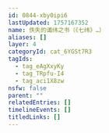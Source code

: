 ```yaml
---
id: 0844-xby0ipi6
lastUpdated: 1757167352
name: 佚失的谶纬之书（《七纬》…）
aliases: []
layer: 4
categoryId: cat_6YGSt7R3
tagIds:
  - tag_eAgXxyKy
  - tag_TRpfu-I4
  - tag_aci1X8zw
nsfw: false
parent: ""
relatedEntries: []
timelineEvents: []
titledLinks: []
---
```


